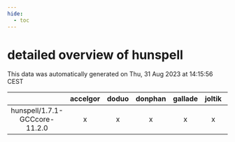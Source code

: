 ```yaml
---
hide:
  - toc
---
```


detailed overview of hunspell
=============================


This data was automatically generated on Thu, 31 Aug 2023 at 14:15:56 CEST  

| |accelgor|doduo|donphan|gallade|joltik|skitty|swalot|victini|
| :---: | :---: | :---: | :---: | :---: | :---: | :---: | :---: | :---: |
|hunspell/1.7.1-GCCcore-11.2.0|x|x|x|x|x|x|x|x|
